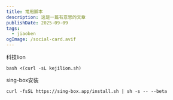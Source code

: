 ```yaml
---
title: 常用脚本
description: 这是一篇有意思的文章
publishDate: 2025-09-09
tags:
  - jiaoben
ogImage: /social-card.avif
---
```

科技lion

`bash <(curl -sL kejilion.sh)`

sing-box安装

`curl -fsSL https://sing-box.app/install.sh | sh -s -- --beta`
